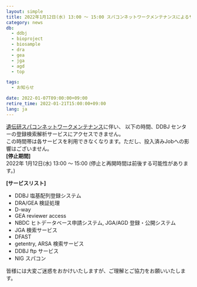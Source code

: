 ```yaml
---
layout: simple
title: 2022年1月12日(水) 13:00 ～ 15:00 スパコンネットワークメンテナンスによるサービスへの一時的なアクセス不可
category: news
db:
  - ddbj
  - bioproject
  - biosample
  - dra
  - gea
  - jga
  - agd
  - top

tags:
  - お知らせ

date: 2022-01-07T09:00:00+09:00
retire_time: 2022-01-21T15:00:00+09:00
lang: ja
---
```


[遺伝研スパコンネットワークメンテナンス](https://sc.ddbj.nig.ac.jp/blog/2022-01-12-network)に伴い、 以下の時間、DDBJ センターの登録検索解析サービスにアクセスできません。    
この時間帯は各サービスを利用できなくなります。ただし、投入済みJobへの影響はございません。    
**[停止期間]**    
2022年 1月12日(水)  13:00 ～ 15:00 (停止と再開時間は前後する可能性があります。)

**[サービスリスト]**    
- DDBJ 塩基配列登録システム
- DRA/GEA 検証処理
- D-way
- GEA reviewer access
- NBDC ヒトデータベース申請システム, JGA/AGD 登録・公開システム
- JGA 検索サービス
- DFAST
- getentry, ARSA 検索サービス
- DDBJ ftp サービス
- NIG スパコン

皆様には大変ご迷惑をおかけいたしますが、ご理解とご協力をお願いいたします。